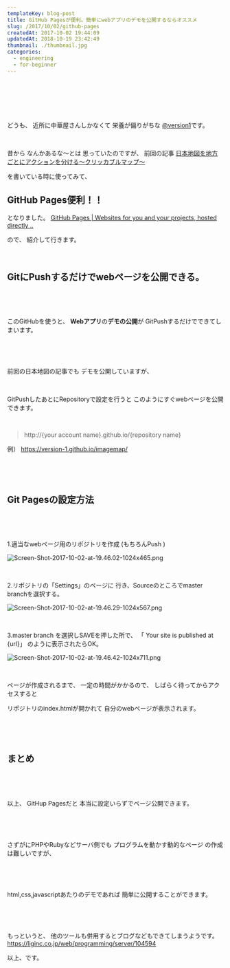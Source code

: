 ```yaml
---
templateKey: blog-post
title: GitHub Pagesが便利。簡単にwebアプリのデモを公開するならオススメ
slug: /2017/10/02/github-pages
createdAt: 2017-10-02 19:44:09
updatedAt: 2018-10-19 23:42:49
thumbnail: ./thumbnail.jpg
categories: 
  - engineering
  - for-beginner
---
```


&nbsp;

&nbsp;

&nbsp;

どうも、
近所に中華屋さんしかなくて
栄養が偏りがちな
<a href="https://twitter.com/version1_2017">@version1</a>です。

&nbsp;


昔から
なんかあるな〜とは
思っていたのですが、
前回の記事
<a href="https://ver-1-0.net/2017/10/01/japanese-action/">日本地図を地方ごとにアクションを分ける〜クリッカブルマップ〜</a>

を書いている時に使ってみて、
<h2>GitHub Pages便利！！</h2>
となりました。
<a href="https://pages.github.com/">GitHub Pages | Websites for you and your projects, hosted directly ..</a>

ので、
紹介して行きます。

&nbsp;
<h2 class="chapter">GitにPushするだけでwebページを公開できる。</h2>
&nbsp;

&nbsp;

このGitHubを使うと、
<strong>Webアプリ</strong>の<strong>デモの公開</strong>が
GitPushするだけでできてしまいます。

&nbsp;

&nbsp;

前回の日本地図の記事でも
デモを公開していますが、

&nbsp;

GitPushしたあとにRepositoryで設定を行うと
このようにすぐwebページを公開できます。

&nbsp;
<blockquote>http://{your account name}.github.io/{repository name}</blockquote>
例）
<a href="https://version-1.github.io/imagemap/">https://version-1.github.io/imagemap/</a>

<div class="after-intro"></div>

&nbsp;

&nbsp;
<h2 class="chapter">Git Pagesの設定方法</h2>
&nbsp;

&nbsp;

1.適当なwebページ用のリポジトリを作成
(もちろんPush )

<img class="post-image" src="./Screen-Shot-2017-10-02-at-19.46.02-1024x465.png" alt="Screen-Shot-2017-10-02-at-19.46.02-1024x465.png"/>

&nbsp;

2.リポジトリの「Settings」のページに
行き、Sourceのところでmaster branchを選択する。

<img class="post-image" src="./Screen-Shot-2017-10-02-at-19.46.29-1024x567.png" alt="Screen-Shot-2017-10-02-at-19.46.29-1024x567.png"/>

&nbsp;

3.master branch を選択しSAVEを押した所で、
「 Your site is published at {url}」
のように表示されたらOK。

<img class="post-image" src="./Screen-Shot-2017-10-02-at-19.46.42-1024x711.png" alt="Screen-Shot-2017-10-02-at-19.46.42-1024x711.png"/>

&nbsp;

ページが作成されるまで、
一定の時間がかかるので、
しばらく待ってからアクセスすると

リポジトリのindex.htmlが開かれて
自分のwebページが表示されます。

&nbsp;

&nbsp;
<h2 class="chapter">まとめ</h2>
&nbsp;

&nbsp;

以上、
GitHup Pagesだと
本当に設定いらずでページ公開できます。

&nbsp;

&nbsp;

さずがにPHPやRubyなどサーバ側でも
プログラムを動かす動的なページ
の作成は難しいですが、

&nbsp;

&nbsp;

html,css,javascriptあたりのデモであれば
簡単に公開することができます。

&nbsp;

&nbsp;

もっというと、
他のツールも併用するとブログなどもできてしまうようです。
<a href="https://liginc.co.jp/web/programming/server/104594">https://liginc.co.jp/web/programming/server/104594</a>

以上、です。

&nbsp;
